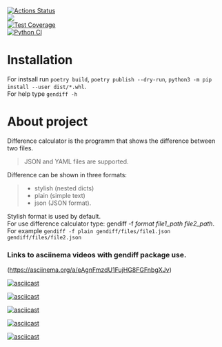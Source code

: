 [![Actions Status](https://github.com/alex873110/python-project-50/workflows/hexlet-check/badge.svg)](https://github.com/alex873110/python-project-50/actions)  
<a href="https://codeclimate.com/github/alex873110/python-project-50/maintainability"><img
src="https://api.codeclimate.com/v1/badges/dafb77493b9982091195/maintainability" /></a>  
[![Test Coverage](https://api.codeclimate.com/v1/badges/dafb77493b9982091195/test_coverage)](https://codeclimate.com/github/alex873110/python-project-50/test_coverage)  
[![Python CI](https://github.com/alex873110/python-project-50/actions/workflows/main.yml/badge.svg)](https://github.com/alex873110/python-project-50/actions/workflows/main.yml)  

# Installation
For instsall run `poetry build`, `poetry publish --dry-run`,
`python3 -m pip install --user dist/*.whl`.  
For help type `gendiff -h`


# About project
Difference calculator is the programm that shows the difference between two files.  
> JSON and YAML files are supported.  

Difference can be shown in three formats:  
> - stylish (nested dicts)   
> - plain (simple text)  
> - json (JSON format).  

Stylish format is used by default.  
For use difference calculator type: gendiff -f *format*  *file1_path* *file2_path*.  
For example `gendiff -f plain gendiff/files/file1.json gendiff/files/file2.json`   

### Links to asciinema videos with gendiff package use.

(<https://asciinema.org/a/eAgnFmzdU1FujHG8FGFnbgXJv>)

[![asciicast](https://asciinema.org/a/bQknzievpckedTh6ujzgz9CA5.svg)](https://asciinema.org/a/bQknzievpckedTh6ujzgz9CA5)

[![asciicast](https://asciinema.org/a/YWatx9ptw0EVDH6PfnFTUHWyT.svg)](https://asciinema.org/a/YWatx9ptw0EVDH6PfnFTUHWyT)

[![asciicast](https://asciinema.org/a/eAgnFmzdU1FujHG8FGFnbgXJv.svg)](https://asciinema.org/a/eAgnFmzdU1FujHG8FGFnbgXJv)

[![asciicast](https://asciinema.org/a/VwqJPCeXCWjWBI0bvl7yQ3kS0.svg)](https://asciinema.org/a/VwqJPCeXCWjWBI0bvl7yQ3kS0)

[![asciicast](https://asciinema.org/a/0BwTjQWg7qKyVKHdCTaYP51Ky.svg)](https://asciinema.org/a/0BwTjQWg7qKyVKHdCTaYP51Ky)
